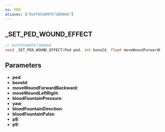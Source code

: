 ```yaml
---
ns: PED
aliases: ["0xFFD54D9FE71B966A"]
---
```

## _SET_PED_WOUND_EFFECT

```c
// 0xFFD54D9FE71B966A
void _SET_PED_WOUND_EFFECT(Ped ped, int boneId, float moveWoundForwardBackward, float moveWoundLeftRight, float bloodFountainPressure, float yaw, float bloodFountainDirection, float bloodFountainPulse, float p8, float p9);
```

## Parameters
* **ped**:
* **boneId**:
* **moveWoundForwardBackward**:
* **moveWoundLeftRight**:
* **bloodFountainPressure**:
* **yaw**:
* **bloodFountainDirection**:
* **bloodFountainPulse**:
* **p8**:
* **p9**:
